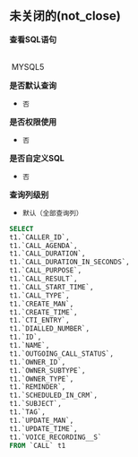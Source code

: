 ## 未关闭的(not_close) <!-- {docsify-ignore-all} -->



<p class="panel-title"><b>查看SQL语句</b></p>
<br>

<el-row>
&nbsp;<el-tag @click="MYSQL5 = true">MYSQL5</el-tag>
</el-row>

<br>
<p class="panel-title"><b>是否默认查询</b></p>

* `否`

<p class="panel-title"><b>是否权限使用</b></p>

* `否`

<p class="panel-title"><b>是否自定义SQL</b></p>

* `否`

<p class="panel-title"><b>查询列级别</b></p>

* `默认（全部查询列）`






<el-dialog v-model="MYSQL5" title="MYSQL5">

```sql
SELECT
t1.`CALLER_ID`,
t1.`CALL_AGENDA`,
t1.`CALL_DURATION`,
t1.`CALL_DURATION_IN_SECONDS`,
t1.`CALL_PURPOSE`,
t1.`CALL_RESULT`,
t1.`CALL_START_TIME`,
t1.`CALL_TYPE`,
t1.`CREATE_MAN`,
t1.`CREATE_TIME`,
t1.`CTI_ENTRY`,
t1.`DIALLED_NUMBER`,
t1.`ID`,
t1.`NAME`,
t1.`OUTGOING_CALL_STATUS`,
t1.`OWNER_ID`,
t1.`OWNER_SUBTYPE`,
t1.`OWNER_TYPE`,
t1.`REMINDER`,
t1.`SCHEDULED_IN_CRM`,
t1.`SUBJECT`,
t1.`TAG`,
t1.`UPDATE_MAN`,
t1.`UPDATE_TIME`,
t1.`VOICE_RECORDING__S`
FROM `CALL` t1 


```

</el-dialog>

<script>
 const { createApp } = Vue
  createApp({
    data() {
      return {
                MYSQL5 : false
        
      }
    },
    methods: {
    }
  }).use(ElementPlus).mount('#app')
</script>